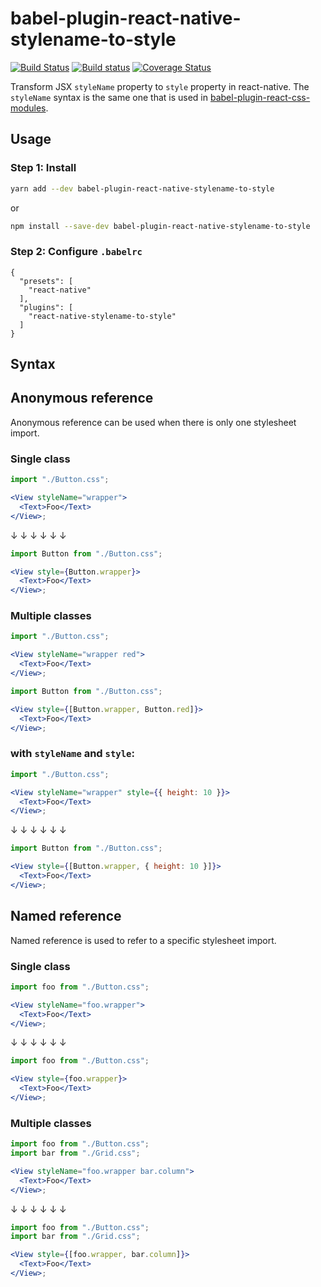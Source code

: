 # babel-plugin-react-native-stylename-to-style

[![Build Status](https://travis-ci.org/kristerkari/babel-plugin-react-native-stylename-to-style.svg?branch=master)](https://travis-ci.org/kristerkari/babel-plugin-react-native-stylename-to-style)
[![Build status](https://ci.appveyor.com/api/projects/status/1040mtj6qyu9vkg8/branch/master?svg=true)](https://ci.appveyor.com/project/kristerkari/babel-plugin-react-native-stylename-to-style/branch/master)
[![Coverage Status](https://coveralls.io/repos/github/kristerkari/babel-plugin-react-native-stylename-to-style/badge.svg?branch=master)](https://coveralls.io/github/kristerkari/babel-plugin-react-native-stylename-to-style?branch=master)

Transform JSX `styleName` property to `style` property in react-native. The `styleName` syntax is the same one that is used in [babel-plugin-react-css-modules](https://github.com/gajus/babel-plugin-react-css-modules#conventions).

## Usage

### Step 1: Install

```sh
yarn add --dev babel-plugin-react-native-stylename-to-style
```

or

```sh
npm install --save-dev babel-plugin-react-native-stylename-to-style
```

### Step 2: Configure `.babelrc`

```
{
  "presets": [
    "react-native"
  ],
  "plugins": [
    "react-native-stylename-to-style"
  ]
}
```

## Syntax

## Anonymous reference

Anonymous reference can be used when there is only one stylesheet import.

### Single class

```jsx
import "./Button.css";

<View styleName="wrapper">
  <Text>Foo</Text>
</View>;
```

↓ ↓ ↓ ↓ ↓ ↓

```jsx
import Button from "./Button.css";

<View style={Button.wrapper}>
  <Text>Foo</Text>
</View>;
```

### Multiple classes

```jsx
import "./Button.css";

<View styleName="wrapper red">
  <Text>Foo</Text>
</View>;
```

```jsx
import Button from "./Button.css";

<View style={[Button.wrapper, Button.red]}>
  <Text>Foo</Text>
</View>;
```

### with `styleName` and `style`:

```jsx
import "./Button.css";

<View styleName="wrapper" style={{ height: 10 }}>
  <Text>Foo</Text>
</View>;
```

↓ ↓ ↓ ↓ ↓ ↓

```jsx
import Button from "./Button.css";

<View style={[Button.wrapper, { height: 10 }]}>
  <Text>Foo</Text>
</View>;
```

## Named reference

Named reference is used to refer to a specific stylesheet import.

### Single class

```jsx
import foo from "./Button.css";

<View styleName="foo.wrapper">
  <Text>Foo</Text>
</View>;
```

↓ ↓ ↓ ↓ ↓ ↓

```jsx
import foo from "./Button.css";

<View style={foo.wrapper}>
  <Text>Foo</Text>
</View>;
```

### Multiple classes

```jsx
import foo from "./Button.css";
import bar from "./Grid.css";

<View styleName="foo.wrapper bar.column">
  <Text>Foo</Text>
</View>;
```

↓ ↓ ↓ ↓ ↓ ↓

```jsx
import foo from "./Button.css";
import bar from "./Grid.css";

<View style={[foo.wrapper, bar.column]}>
  <Text>Foo</Text>
</View>;
```
